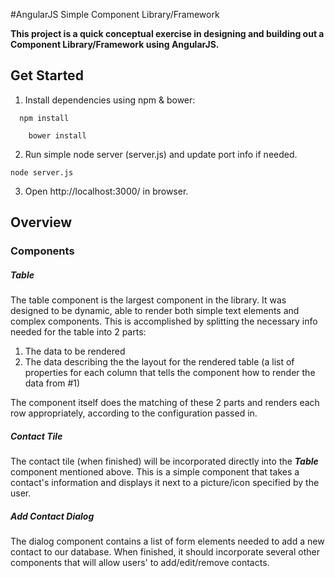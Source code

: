 #AngularJS Simple Component Library/Framework

**This project is a quick conceptual exercise in designing and building out a Component Library/Framework using AngularJS.**

## Get Started

1.  Install dependencies using npm & bower:
  ```
    npm install
```
```
    bower install
  ```
2.  Run simple node server (server.js) and update port info if needed.
  ```
  node server.js
  ```
3.  Open http://localhost:3000/ in browser.


## Overview

### Components

##### Table

The table component is the largest component in the library.  It was designed to be dynamic, able to render both simple text elements and complex components.  This is accomplished by splitting the necessary info needed for the table into 2 parts:

1.  The data to be rendered
2.  The data describing the the layout for the rendered table (a list of properties for each column that tells the component how to render the data from #1)

The component itself does the matching of these 2 parts and renders each row appropriately, according to the configuration passed in.  

##### Contact Tile

The contact tile (when finished) will be incorporated directly into the __*Table*__ component mentioned above.  This is a simple component that takes a contact's information and displays it next to a picture/icon specified by the user.

##### Add Contact Dialog

The dialog component contains a list of form elements needed to add a new contact to our database. When finished, it should incorporate several other components that will allow users' to add/edit/remove contacts.




